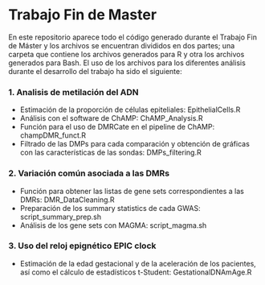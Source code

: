 # Trabajo Fin de Master

En este repositorio aparece todo el código generado durante el Trabajo Fin de Máster y los archivos se encuentran divididos en dos partes; una carpeta que contiene los archivos generados para R y otra los archivos generados para Bash. El uso de los archivos para los diferentes análisis durante el desarrollo del trabajo ha sido el siguiente:



### 1. Analisis de metilación del ADN
- Estimación de la proporción de células epiteliales: EpithelialCells.R
- Análisis con el software de ChAMP: ChAMP_Analysis.R
- Función para el uso de DMRCate en el pipeline de ChAMP: champDMR_funct.R
- Filtrado de las DMPs para cada comparación y obtención de gráficas con las características de las sondas: DMPs_filtering.R


### 2. Variación común asociada a las DMRs
- Función para obtener las listas de gene sets correspondientes a las DMRs: DMR_DataCleaning.R
- Preparación de los summary statistics de cada GWAS: script_summary_prep.sh
- Análisis de los gene sets con MAGMA: script_magma.sh 


### 3. Uso del reloj epignético EPIC clock
- Estimación de la edad gestacional y de la aceleración de los pacientes, así como el cálculo de estadísticos t-Student: GestationalDNAmAge.R

